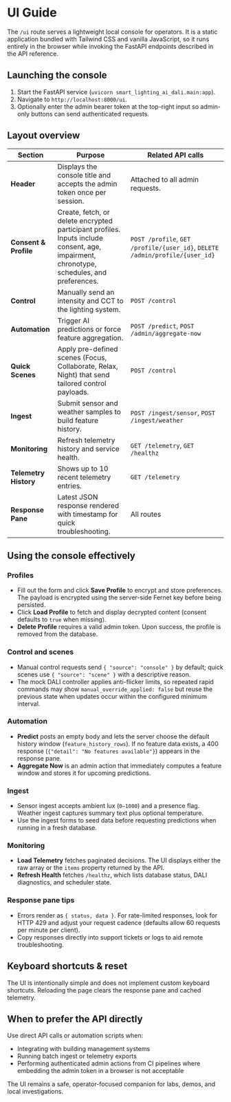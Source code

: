 # UI Guide

The `/ui` route serves a lightweight local console for operators. It is a static application bundled with Tailwind CSS and vanilla JavaScript, so it runs entirely in the browser while invoking the FastAPI endpoints described in the API reference.

## Launching the console

1. Start the FastAPI service (`uvicorn smart_lighting_ai_dali.main:app`).
2. Navigate to `http://localhost:8000/ui`.
3. Optionally enter the admin bearer token at the top-right input so admin-only buttons can send authenticated requests.

## Layout overview

| Section | Purpose | Related API calls |
|---------|---------|-------------------|
| **Header** | Displays the console title and accepts the admin token once per session. | Attached to all admin requests. |
| **Consent & Profile** | Create, fetch, or delete encrypted participant profiles. Inputs include consent, age, impairment, chronotype, schedules, and preferences. | `POST /profile`, `GET /profile/{user_id}`, `DELETE /admin/profile/{user_id}` |
| **Control** | Manually send an intensity and CCT to the lighting system. | `POST /control` |
| **Automation** | Trigger AI predictions or force feature aggregation. | `POST /predict`, `POST /admin/aggregate-now` |
| **Quick Scenes** | Apply pre-defined scenes (Focus, Collaborate, Relax, Night) that send tailored control payloads. | `POST /control` |
| **Ingest** | Submit sensor and weather samples to build feature history. | `POST /ingest/sensor`, `POST /ingest/weather` |
| **Monitoring** | Refresh telemetry history and service health. | `GET /telemetry`, `GET /healthz` |
| **Telemetry History** | Shows up to 10 recent telemetry entries. | `GET /telemetry` |
| **Response Pane** | Latest JSON response rendered with timestamp for quick troubleshooting. | All routes |

## Using the console effectively

### Profiles

- Fill out the form and click **Save Profile** to encrypt and store preferences. The payload is encrypted using the server-side Fernet key before being persisted.
- Click **Load Profile** to fetch and display decrypted content (consent defaults to `true` when missing).
- **Delete Profile** requires a valid admin token. Upon success, the profile is removed from the database.

### Control and scenes

- Manual control requests send `{ "source": "console" }` by default; quick scenes use `{ "source": "scene" }` with a descriptive reason.
- The mock DALI controller applies anti-flicker limits, so repeated rapid commands may show `manual_override_applied: false` but reuse the previous state when updates occur within the configured minimum interval.

### Automation

- **Predict** posts an empty body and lets the server choose the default history window (`feature_history_rows`). If no feature data exists, a 400 response (`{"detail": "No features available"}`) appears in the response pane.
- **Aggregate Now** is an admin action that immediately computes a feature window and stores it for upcoming predictions.

### Ingest

- Sensor ingest accepts ambient lux (`0–1000`) and a presence flag. Weather ingest captures summary text plus optional temperature.
- Use the ingest forms to seed data before requesting predictions when running in a fresh database.

### Monitoring

- **Load Telemetry** fetches paginated decisions. The UI displays either the raw array or the `items` property returned by the API.
- **Refresh Health** fetches `/healthz`, which lists database status, DALI diagnostics, and scheduler state.

### Response pane tips

- Errors render as `{ status, data }`. For rate-limited responses, look for HTTP 429 and adjust your request cadence (defaults allow 60 requests per minute per client).
- Copy responses directly into support tickets or logs to aid remote troubleshooting.

## Keyboard shortcuts & reset

The UI is intentionally simple and does not implement custom keyboard shortcuts. Reloading the page clears the response pane and cached telemetry.

## When to prefer the API directly

Use direct API calls or automation scripts when:

- Integrating with building management systems
- Running batch ingest or telemetry exports
- Performing authenticated admin actions from CI pipelines where embedding the admin token in a browser is not acceptable

The UI remains a safe, operator-focused companion for labs, demos, and local investigations.
